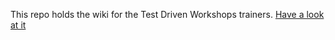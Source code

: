 This repo holds the wiki for the Test Driven Workshops trainers. [Have a look at it](https://github.com/tdw/tdw-trainers-wiki/wiki/_pages) 
